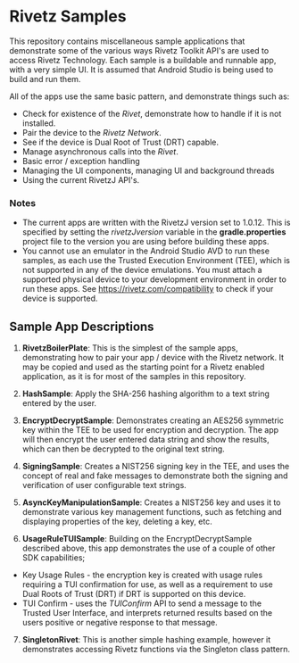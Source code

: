 # Rivetz Samples
This repository contains miscellaneous sample applications that demonstrate some of the various ways Rivetz Toolkit API's are used to access Rivetz Technology.  Each sample is a buildable and runnable app, with a very simple UI. It is assumed that Android Studio is being used to build and run them.

All of the apps use the same basic pattern, and demonstrate things such as:
- Check for existence of the _Rivet_, demonstrate how to handle if it is not installed.
- Pair the device to the _Rivetz Network_.
- See if the device is Dual Root of Trust (DRT) capable.
- Manage asynchronous calls into the _Rivet_.
- Basic error / exception handling
- Managing the UI components, managing UI and background threads
- Using the current RivetzJ API's.

### Notes
- The current apps are written with the RivetzJ version set to 1.0.12. This is specified by setting  the _rivetzJversion_ variable in the __gradle.properties__ project file to the version you are using before building these apps.
- You cannot use an emulator in the Android Studio AVD to run these samples, as each use the Trusted Execution Environment (TEE), which is not supported in any of the device emulations.  You must attach a supported physical device to your development environment in order to run these apps.  See https://rivetz.com/compatibility to check if your device is supported.

## Sample App Descriptions
1. __RivetzBoilerPlate__: This is the simplest of the sample apps, demonstrating how to pair your app / device with the Rivetz network.  It may be copied and used as the starting point for a Rivetz enabled application, as it is for most of the samples in this repository.

2. __HashSample__: Apply the SHA-256 hashing algorithm to a text string entered by the user.

3. __EncryptDecryptSample__: Demonstrates creating an AES256 symmetric key within the TEE to be used for encryption and decryption.  The app will then encrypt the user entered data string and show the results, which can then be decrypted to the original text string.

4. __SigningSample__: Creates a NIST256 signing key in the TEE, and uses the concept of real and fake messages to demonstrate both the signing and verification of user configurable text strings.

5. __AsyncKeyManipulationSample__: Creates a NIST256 key and uses it to demonstrate various key management functions, such as fetching and displaying properties of the key, deleting a key, etc.

6. __UsageRuleTUISample__: Building on the EncryptDecryptSample described above, this app demonstrates the use of a couple of other SDK capabilities;

  * Key Usage Rules - the encryption key is created with usage rules requiring a TUI confirmation for use, as well as a requirement to use Dual Roots of Trust (DRT) if DRT is supported on this device.
  * TUI Confirm - uses the _TUIConfirm_ API to send a message to the Trusted User Interface, and interprets returned results based on the users positive or negative response to that message.


7. __SingletonRivet__:  This is another simple hashing example, however it demonstrates accessing Rivetz functions via the Singleton class pattern.
